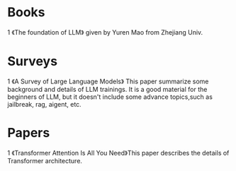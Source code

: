 # Books

1 《The foundation of LLM》 given by Yuren Mao from Zhejiang Univ. 


# Surveys
1 《A Survey of Large Language Models》 This paper summarize some background and details of LLM trainings. It is a good material for the beginners of LLM, but it doesn't include some advance topics,such as jailbreak, rag, aigent, etc. 


# Papers
1 《Transformer Attention Is All You Need》This paper describes the details of Transformer architecture. 



